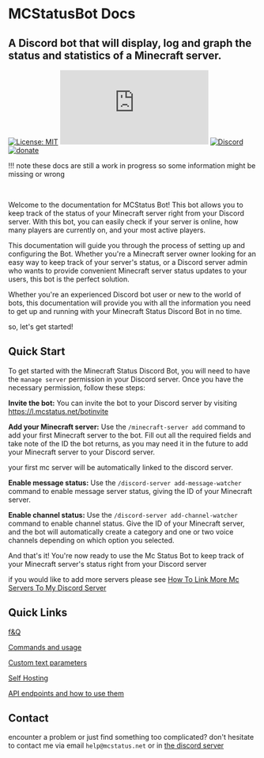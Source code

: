 # MCStatusBot Docs

## A Discord bot that will display, log and graph the status and statistics of a Minecraft server.

 [![License: MIT](https://img.shields.io/github/license/mashape/apistatus.svg)](/LICENSE) ![node-current](https://img.shields.io/node/v/discord.js)
[![Discord](https://img.shields.io/discord/892122095235006485?color=blue&label=Discord%20server&logo=discord)](https://mcstatus.net/discord?ref=readme) [![donate](https://img.shields.io/badge/Liberapay-donate-green?logo=liberapay)](https://liberapay.com/invaliduser/donate)

!!! note
 these docs are still a work in progress so some information might be missing or wrong

<br>

Welcome to the documentation for MCStatus Bot! This bot allows you to keep track of the status of your Minecraft server right from your Discord server. With this bot, you can easily check if your server is online, how many players are currently on, and your most active players.

This documentation will guide you through the process of setting up and configuring the Bot. Whether you're a Minecraft server owner looking for an easy way to keep track of your server's status, or a Discord server admin who wants to provide convenient Minecraft server status updates to your users, this bot is the perfect solution.

Whether you're an experienced Discord bot user or new to the world of bots, this documentation will provide you with all the information you need to get up and running with your Minecraft Status Discord Bot in no time.

so, let's get started!

## Quick Start
To get started with the Minecraft Status Discord Bot, you will need to have the `manage server` permission in your Discord server. Once you have the necessary permission, follow these steps:

**Invite the bot:** You can invite the bot to your Discord server by visiting https://l.mcstatus.net/botinvite

**Add your Minecraft server:** Use the `/minecraft-server add` command to add your first Minecraft server to the bot. Fill out all the required fields and take note of the ID the bot returns, as you may need it in the future to add your Minecraft server to your Discord server.

your first mc server will be automatically linked to the discord server.

**Enable message status:** Use the `/discord-server add-message-watcher` command to enable message server status, giving the ID of your Minecraft server.

**Enable channel status:** Use the `/discord-server add-channel-watcher` command to enable channel status. Give the ID of your Minecraft server, and the bot will automatically create a category and one or two voice channels depending on which option you selected.

And that's it! You're now ready to use the Mc Status Bot to keep track of your Minecraft server's status right from your Discord server

if you would like to add more servers please see [How To Link More Mc Servers To My Discord Server](en/guides/How%20To%20Link%20More%20Mc%20Servers%20To%20My%20Discord%20Server/)



## Quick Links

[f&Q](/en/faq/)

[Commands and usage](/en/commands/)

[Custom text parameters](/en/text-params/)

[Self Hosting](/en/self-hosting/)

[API endpoints and how to use them](https://api-docs.mcstatus.net/)


## Contact

encounter a problem or just find something too complicated? don't hesitate to contact me via email `help@mcstatus.net` or in [the discord server](https://mcstatus.net/discord?ref=bot-readme)